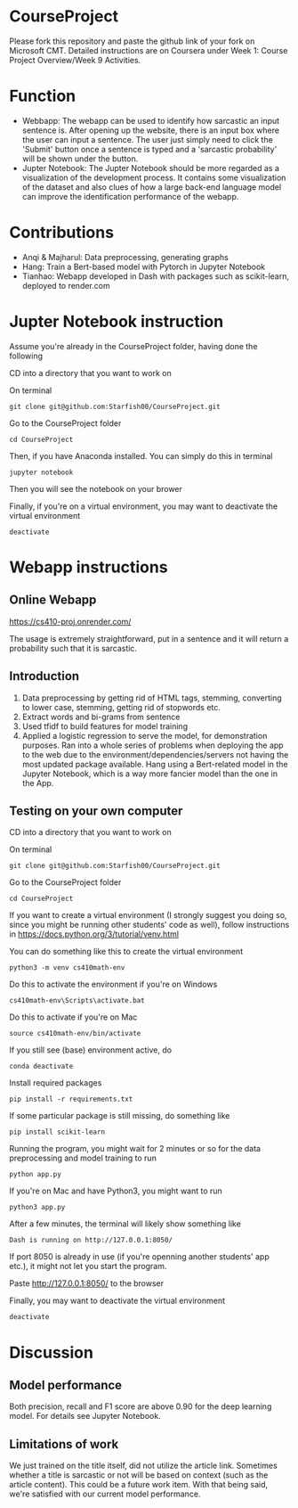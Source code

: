 # CourseProject

Please fork this repository and paste the github link of your fork on Microsoft CMT. Detailed instructions are on Coursera under Week 1: Course Project Overview/Week 9 Activities.

# Function
<ul>
  <li>Webbapp: The webapp can be used to identify how sarcastic an input sentence is. After opening up the website, there is an input box where the user can input a sentence. The user just simply need to click the 'Submit' button once a sentence is typed and a 'sarcastic probability' will be shown under the button.</li>
  <li>Jupter Notebook: The Jupter Notebook should be more regarded as a visualization of the development process. It contains some visualization of the dataset and also clues of how a large back-end language model can improve the identification performance of the webapp.</li>
 </ul>

# Contributions
<ul>
  <li>Anqi & Majharul: Data preprocessing, generating graphs</li>
  <li>Hang: Train a Bert-based model with Pytorch in Jupyter Notebook</li>
  <li>Tianhao: Webapp developed in Dash with packages such as scikit-learn, deployed to render.com</li>
 </ul>


# Jupter Notebook instruction


Assume you're already in the CourseProject folder, having done the following

CD into a directory that you want to work on

On terminal
```
git clone git@github.com:Starfish00/CourseProject.git
```

Go to the CourseProject folder

```
cd CourseProject
```

Then, if you have Anaconda installed. You can simply do this in terminal

```
jupyter notebook
```

Then you will see the notebook on your brower

Finally, if you're on a virtual environment, you may want to deactivate the virtual environment
```
deactivate
```

# Webapp instructions



## Online Webapp

https://cs410-proj.onrender.com/ 

The usage is extremely straightforward, put in a sentence and it will return a probability such that it is sarcastic.

## Introduction

<ol>
  <li>Data preprocessing by getting rid of HTML tags, stemming, converting to lower case, stemming, getting rid of stopwords etc.</li>
  <li>Extract words and bi-grams from sentence</li>
  <li>Used tfidf to build features for model training</li>
  <li>Applied a logistic regression to serve the model, for demonstration purposes. Ran into a whole series of problems when deploying the app to the web due to the environment/dependencies/servers not having the most updated package available. Hang using a Bert-related model in the Jupyter Notebook, which is a way more fancier model than the one in the App. </li>
</ol>

## Testing on your own computer

CD into a directory that you want to work on

On terminal
```
git clone git@github.com:Starfish00/CourseProject.git
```

Go to the CourseProject folder

```
cd CourseProject
```

If you want to create a virtual environment (I strongly suggest you doing so, since you might be running other students' code as well), follow instructions in https://docs.python.org/3/tutorial/venv.html

You can do something like this to create the virtual environment
```
python3 -m venv cs410math-env
```

Do this to activate the environment if you're on Windows
```
cs410math-env\Scripts\activate.bat
```

Do this to activate if you're on Mac
```
source cs410math-env/bin/activate
```

If you still see (base) environment active, do
```
conda deactivate
```

Install required packages

```
pip install -r requirements.txt
```

If some particular package is still missing, do something like

```
pip install scikit-learn
```

Running the program, you might wait for 2 minutes or so for the data preprocessing and model training to run
```
python app.py
```

If you're on Mac and have Python3, you might want to run
```
python3 app.py
```

After a few minutes, the terminal will likely show something like
```
Dash is running on http://127.0.0.1:8050/
```
If port 8050 is already in use (if you're openning another students' app etc.), it might not let you start the program.

Paste http://127.0.0.1:8050/ to the browser

Finally, you may want to deactivate the virtual environment
```
deactivate
```


# Discussion

## Model performance

Both precision, recall and F1 score are above 0.90 for the deep learning model. For details see Jupyter Notebook.

## Limitations of work

We just trained on the title itself, did not utilize the article link. Sometimes whether a title is sarcastic or not will be based on context (such as the article content). This could be a future work item. With that being said, we're satisfied with our current model performance.
